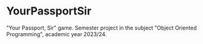 # YourPassportSir
"Your Passport, Sir" game.  Semester project in the subject "Object Oriented Programming", academic year 2023/24.
